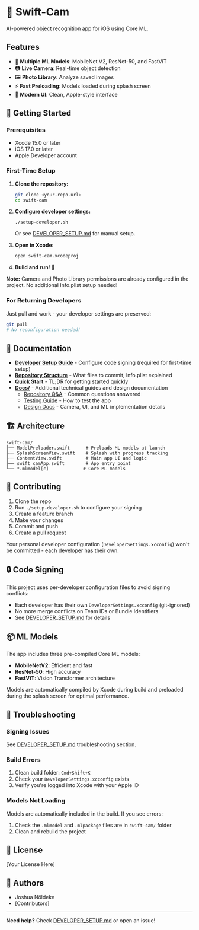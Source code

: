 # 📸 Swift-Cam

AI-powered object recognition app for iOS using Core ML.

## Features

- 🤖 **Multiple ML Models**: MobileNet V2, ResNet-50, and FastViT
- 📷 **Live Camera**: Real-time object detection
- 🖼️ **Photo Library**: Analyze saved images
- ⚡ **Fast Preloading**: Models loaded during splash screen
- 🎨 **Modern UI**: Clean, Apple-style interface

## 🚀 Getting Started

### Prerequisites

- Xcode 15.0 or later
- iOS 17.0 or later
- Apple Developer account

### First-Time Setup

1. **Clone the repository:**
   ```bash
   git clone <your-repo-url>
   cd swift-cam
   ```

2. **Configure developer settings:**
   ```bash
   ./setup-developer.sh
   ```
   Or see [DEVELOPER_SETUP.md](Docs/DEVELOPER_SETUP.md) for manual setup.

3. **Open in Xcode:**
   ```bash
   open swift-cam.xcodeproj
   ```

4. **Build and run!** 🎉

**Note:** Camera and Photo Library permissions are already configured in the project. No additional Info.plist setup needed!

### For Returning Developers

Just pull and work - your developer settings are preserved:
```bash
git pull
# No reconfiguration needed!
```

## 📖 Documentation

- **[Developer Setup Guide](Docs/DEVELOPER_SETUP.md)** - Configure code signing (required for first-time setup)
- **[Repository Structure](Docs/REPOSITORY_STRUCTURE.md)** - What files to commit, Info.plist explained
- **[Quick Start](Docs/QUICK_START.md)** - TL;DR for getting started quickly
- **[Docs/](Docs/)** - Additional technical guides and design documentation
  - [Repository Q&A](Docs/REPOSITORY_QUESTIONS_ANSWERED.md) - Common questions answered
  - [Testing Guide](Docs/TESTING_GUIDE.md) - How to test the app
  - [Design Docs](Docs/) - Camera, UI, and ML implementation details

## 🏗️ Architecture

```
swift-cam/
├── ModelPreloader.swift      # Preloads ML models at launch
├── SplashScreenView.swift    # Splash with progress tracking
├── ContentView.swift         # Main app UI and logic
├── swift_camApp.swift        # App entry point
└── *.mlmodel[c]             # Core ML models
```

## 🤝 Contributing

1. Clone the repo
2. Run `./setup-developer.sh` to configure your signing
3. Create a feature branch
4. Make your changes
5. Commit and push
6. Create a pull request

Your personal developer configuration (`DeveloperSettings.xcconfig`) won't be committed - each developer has their own.

## 🔒 Code Signing

This project uses per-developer configuration files to avoid signing conflicts:
- Each developer has their own `DeveloperSettings.xcconfig` (git-ignored)
- No more merge conflicts on Team IDs or Bundle Identifiers
- See [DEVELOPER_SETUP.md](Docs/DEVELOPER_SETUP.md) for details

## 📦 ML Models

The app includes three pre-compiled Core ML models:
- **MobileNetV2**: Efficient and fast
- **ResNet-50**: High accuracy
- **FastViT**: Vision Transformer architecture

Models are automatically compiled by Xcode during build and preloaded during the splash screen for optimal performance.

## 🐛 Troubleshooting

### Signing Issues
See [DEVELOPER_SETUP.md](Docs/DEVELOPER_SETUP.md) troubleshooting section.

### Build Errors
1. Clean build folder: `Cmd+Shift+K`
2. Check your `DeveloperSettings.xcconfig` exists
3. Verify you're logged into Xcode with your Apple ID

### Models Not Loading
Models are automatically included in the build. If you see errors:
1. Check the `.mlmodel` and `.mlpackage` files are in `swift-cam/` folder
2. Clean and rebuild the project

## 📄 License

[Your License Here]

## 👥 Authors

- Joshua Nöldeke
- [Contributors]

---

**Need help?** Check [DEVELOPER_SETUP.md](Docs/DEVELOPER_SETUP.md) or open an issue!